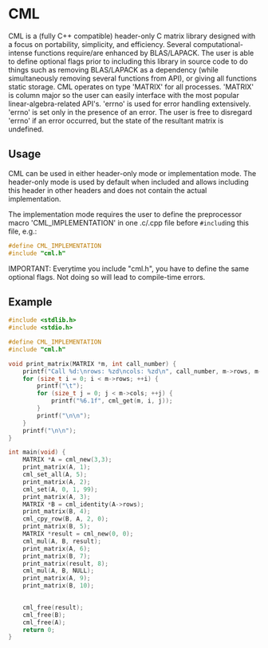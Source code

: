 # CML
CML is a (fully C++ compatible) header-only C matrix library designed with a focus on portability, simplicity, and efficiency. Several computational-intense functions require/are enhanced by BLAS/LAPACK. The user is able to define optional flags prior to including this library in source code to do things such as removing BLAS/LAPACK as a dependency (while simultaneously removing several functions from API), or giving all functions static storage. CML operates on type 'MATRIX' for all processes. 'MATRIX' is column major so the user can easily interface with the most popular linear-algebra-related API's. 'errno' is used for error handling extensively. 'errno' is set only in the presence of an error. The user is free to disregard 'errno' if an error occurred, but the state of the resultant matrix is undefined. 


## Usage
CML can be used in either header-only mode or implementation mode. The header-only mode is used by default when included and allows including this header in other headers and does not contain the actual implementation. 

The implementation mode requires the user to define the preprocessor macro 'CML_IMPLEMENTATION' in one .c/.cpp file before ```#includ```ing this file, e.g.:
 ```C		
#define CML_IMPLEMENTATION
#include "cml.h"
```
IMPORTANT: Everytime you include "cml.h", you have to define the same optional flags. Not doing so will lead to compile-time errors.


## Example
```C
#include <stdlib.h>
#include <stdio.h>

#define CML_IMPLEMENTATION
#include "cml.h"

void print_matrix(MATRIX *m, int call_number) {
	printf("Call %d:\nrows: %zd\ncols: %zd\n", call_number, m->rows, m->cols);
	for (size_t i = 0; i < m->rows; ++i) {
		printf("\t");
		for (size_t j = 0; j < m->cols; ++j) {
			printf("%6.1f", cml_get(m, i, j));
		}
		printf("\n\n");
	}
	printf("\n\n");
}

int main(void) {
	MATRIX *A = cml_new(3,3);
	print_matrix(A, 1);
	cml_set_all(A, 5);
	print_matrix(A, 2);
	cml_set(A, 0, 1, 99);
	print_matrix(A, 3);
	MATRIX *B = cml_identity(A->rows);
	print_matrix(B, 4);
	cml_cpy_row(B, A, 2, 0);
	print_matrix(B, 5);
	MATRIX *result = cml_new(0, 0);
	cml_mul(A, B, result);
	print_matrix(A, 6);
	print_matrix(B, 7);
	print_matrix(result, 8);
	cml_mul(A, B, NULL);
	print_matrix(A, 9);
	print_matrix(B, 10);
	

	cml_free(result);
	cml_free(B);
	cml_free(A);
	return 0;
}
```
